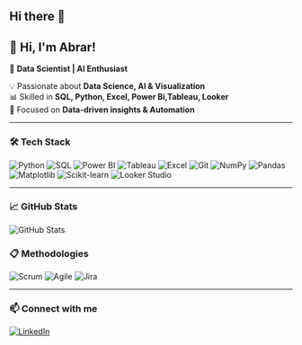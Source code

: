 ## Hi there 👋

## 👋 Hi, I'm Abrar!  
🚀 **Data Scientist | AI Enthusiast**  

💡 Passionate about **Data Science, AI & Visualization**  
📊 Skilled in **SQL, Python, Excel,  Power Bi,Tableau, Looker**  
🎯 Focused on **Data-driven insights & Automation**  

---

### 🛠️ **Tech Stack**
![Python](https://img.shields.io/badge/Python-3776AB?style=for-the-badge&logo=python&logoColor=white)
![SQL](https://img.shields.io/badge/SQL-CC2927?style=for-the-badge&logo=microsoftsqlserver&logoColor=white)
![Power BI](https://img.shields.io/badge/Power%20BI-F2C811?style=for-the-badge&logo=powerbi&logoColor=black)
![Tableau](https://img.shields.io/badge/Tableau-E97627?style=for-the-badge&logo=tableau&logoColor=white)
![Excel](https://img.shields.io/badge/Excel-217346?style=for-the-badge&logo=microsoftexcel&logoColor=white)
![Git](https://img.shields.io/badge/Git-F05032?style=for-the-badge&logo=git&logoColor=white)
![NumPy](https://img.shields.io/badge/NumPy-013243?style=for-the-badge&logo=numpy&logoColor=white)
![Pandas](https://img.shields.io/badge/Pandas-150458?style=for-the-badge&logo=pandas&logoColor=white)
![Matplotlib](https://img.shields.io/badge/Matplotlib-008080?style=for-the-badge)
![Scikit-learn](https://img.shields.io/badge/Scikit--Learn-F7931E?style=for-the-badge&logo=scikit-learn&logoColor=white)
![Looker Studio](https://img.shields.io/badge/Looker%20Studio-FF5B00?style=for-the-badge&logo=googlestudio&logoColor=white)


---

### 📈 **GitHub Stats**
![GitHub Stats](https://github-readme-stats.vercel.app/api?username=abraromar002&show_icons=true&theme=radical)

### 📋 **Methodologies**
![Scrum](https://img.shields.io/badge/Scrum-FF5A5F?style=for-the-badge&logo=scrum&logoColor=white)
![Agile](https://img.shields.io/badge/Agile-56C8A4?style=for-the-badge&logo=agile&logoColor=white)
![Jira](https://img.shields.io/badge/Jira-0052CC?style=for-the-badge&logo=jira&logoColor=white)


---

### 📫 **Connect with me**
[![LinkedIn](https://img.shields.io/badge/LinkedIn-0A66C2?style=for-the-badge&logo=linkedin&logoColor=white)](https://www.linkedin.com/in/yourprofile)

